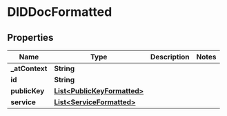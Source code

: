# DIDDocFormatted

## Properties
Name | Type | Description | Notes
------------ | ------------- | ------------- | -------------
**_atContext** | **String** |  | 
**id** | **String** |  | 
**publicKey** | [**List&lt;PublicKeyFormatted&gt;**](PublicKeyFormatted.md) |  | 
**service** | [**List&lt;ServiceFormatted&gt;**](ServiceFormatted.md) |  | 
